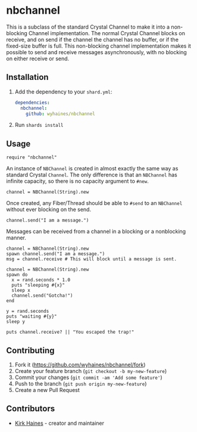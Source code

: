 # nbchannel

This is a subclass of the standard Crystal Channel to make it into a non-blocking Channel implementation. The normal Crystal Channel blocks on receive, and on send if the channel the channel has no buffer, or if the fixed-size buffer is full. This non-blocking channel implementation makes it possible to send and receive messages asynchronously, with no blocking on either receive or send.

## Installation

1. Add the dependency to your `shard.yml`:

   ```yaml
   dependencies:
     nbchannel:
       github: wyhaines/nbchannel
   ```

2. Run `shards install`

## Usage

```crystal
require "nbchannel"
```

An instance of `NBChannel` is created in almost exactly the same way as standard Crystal `Channel`. The only difference is that an `NBChannel` has infinite capacity, so there is no capacity argument to `#new`.

```crystal
channel = NBChannel(String).new
```

Once created, any Fiber/Thread should be able to `#send` to an `NBChannel` without ever blocking on the send.

```crystal
channel.send("I am a message.")
```

Messages can be received from a channel in a blocking or a nonblocking manner.

```crystal
channel = NBChannel(String).new
spawn channel.send("I am a message.")
msg = channel.receive # This will block until a message is sent.
```

```crystal
channel = NBChannel(String).new
spawn do
  x = rand.seconds * 1.0
  puts "sleeping #{x}"
  sleep x
  channel.send("Gotcha!")
end

y = rand.seconds
puts "waiting #{y}"
sleep y

puts channel.receive? || "You escaped the trap!"
```

## Contributing

1. Fork it (<https://github.com/wyhaines/nbchannel/fork>)
2. Create your feature branch (`git checkout -b my-new-feature`)
3. Commit your changes (`git commit -am 'Add some feature'`)
4. Push to the branch (`git push origin my-new-feature`)
5. Create a new Pull Request

## Contributors

- [Kirk Haines](https://github.com/wyhaines) - creator and maintainer
